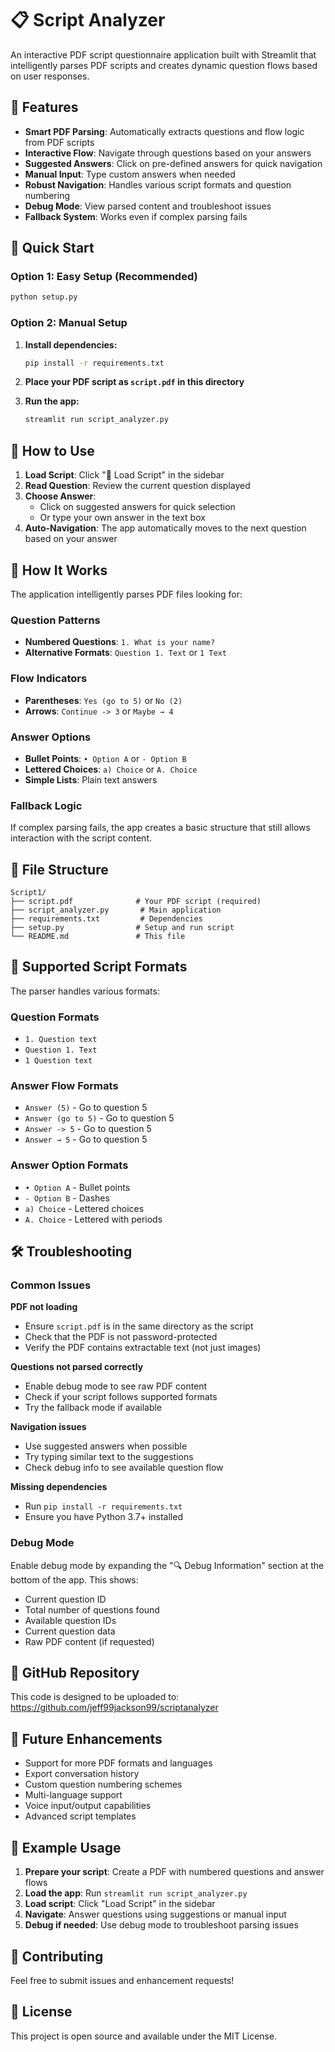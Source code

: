 # 📋 Script Analyzer

An interactive PDF script questionnaire application built with Streamlit that intelligently parses PDF scripts and creates dynamic question flows based on user responses.

## 🌟 Features

- **Smart PDF Parsing**: Automatically extracts questions and flow logic from PDF scripts
- **Interactive Flow**: Navigate through questions based on your answers
- **Suggested Answers**: Click on pre-defined answers for quick navigation
- **Manual Input**: Type custom answers when needed
- **Robust Navigation**: Handles various script formats and question numbering
- **Debug Mode**: View parsed content and troubleshoot issues
- **Fallback System**: Works even if complex parsing fails

## 🚀 Quick Start

### Option 1: Easy Setup (Recommended)
```bash
python setup.py
```

### Option 2: Manual Setup
1. **Install dependencies:**
   ```bash
   pip install -r requirements.txt
   ```

2. **Place your PDF script as `script.pdf` in this directory**

3. **Run the app:**
   ```bash
   streamlit run script_analyzer.py
   ```

## 📖 How to Use

1. **Load Script**: Click "🔄 Load Script" in the sidebar
2. **Read Question**: Review the current question displayed
3. **Choose Answer**: 
   - Click on suggested answers for quick selection
   - Or type your own answer in the text box
4. **Auto-Navigation**: The app automatically moves to the next question based on your answer

## 🔧 How It Works

The application intelligently parses PDF files looking for:

### Question Patterns
- **Numbered Questions**: `1. What is your name?`
- **Alternative Formats**: `Question 1. Text` or `1 Text`

### Flow Indicators
- **Parentheses**: `Yes (go to 5)` or `No (2)`
- **Arrows**: `Continue -> 3` or `Maybe → 4`

### Answer Options
- **Bullet Points**: `• Option A` or `- Option B`
- **Lettered Choices**: `a) Choice` or `A. Choice`
- **Simple Lists**: Plain text answers

### Fallback Logic
If complex parsing fails, the app creates a basic structure that still allows interaction with the script content.

## 📁 File Structure

```
Script1/
├── script.pdf              # Your PDF script (required)
├── script_analyzer.py       # Main application
├── requirements.txt         # Dependencies
├── setup.py                # Setup and run script
└── README.md               # This file
```

## 🎯 Supported Script Formats

The parser handles various formats:

### Question Formats
- `1. Question text`
- `Question 1. Text`
- `1 Question text`

### Answer Flow Formats
- `Answer (5)` - Go to question 5
- `Answer (go to 5)` - Go to question 5
- `Answer -> 5` - Go to question 5
- `Answer → 5` - Go to question 5

### Answer Option Formats
- `• Option A` - Bullet points
- `- Option B` - Dashes
- `a) Choice` - Lettered choices
- `A. Choice` - Lettered with periods

## 🛠️ Troubleshooting

### Common Issues

**PDF not loading**
- Ensure `script.pdf` is in the same directory as the script
- Check that the PDF is not password-protected
- Verify the PDF contains extractable text (not just images)

**Questions not parsed correctly**
- Enable debug mode to see raw PDF content
- Check if your script follows supported formats
- Try the fallback mode if available

**Navigation issues**
- Use suggested answers when possible
- Try typing similar text to the suggestions
- Check debug info to see available question flow

**Missing dependencies**
- Run `pip install -r requirements.txt`
- Ensure you have Python 3.7+ installed

### Debug Mode

Enable debug mode by expanding the "🔍 Debug Information" section at the bottom of the app. This shows:
- Current question ID
- Total number of questions found
- Available question IDs
- Current question data
- Raw PDF content (if requested)

## 🚀 GitHub Repository

This code is designed to be uploaded to: https://github.com/jeff99jackson99/scriptanalyzer

## 🔮 Future Enhancements

- Support for more PDF formats and languages
- Export conversation history
- Custom question numbering schemes
- Multi-language support
- Voice input/output capabilities
- Advanced script templates

## 📝 Example Usage

1. **Prepare your script**: Create a PDF with numbered questions and answer flows
2. **Load the app**: Run `streamlit run script_analyzer.py`
3. **Load script**: Click "Load Script" in the sidebar
4. **Navigate**: Answer questions using suggestions or manual input
5. **Debug if needed**: Use debug mode to troubleshoot parsing issues

## 🤝 Contributing

Feel free to submit issues and enhancement requests!

## 📄 License

This project is open source and available under the MIT License.
